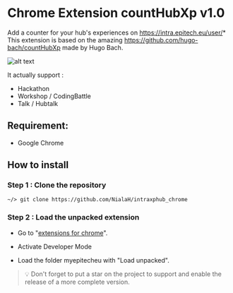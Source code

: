 # Chrome Extension countHubXp v1.0

Add a counter for your hub's experiences on https://intra.epitech.eu/user/*
This extension is based on the amazing https://github.com/hugo-bach/countHubXp made by Hugo Bach.

![alt text](https://nsa40.casimages.com/img/2021/02/22//210222040503169949.jpg)

It actually support :

- Hackathon
- Workshop / CodingBattle
- Talk / Hubtalk

## Requirement:

- Google Chrome

## How to install

### Step 1 : Clone the repository

```
~/> git clone https://github.com/NialaH/intraxphub_chrome
```

### Step 2 : Load the unpacked extension

- Go to "[extensions for chrome](chrome://extensions/)".

- Activate Developer Mode

- Load the folder myepitecheu with "Load unpacked".

> :bulb: Don't forget to put a star on the project to support and enable the release of a more complete version.
